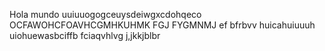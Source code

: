 Hola mundo uuiuuogogceuysdeiwgxcdohqeco OCFAWOHCFOAVHCGMHKUHMK FGJ FYGMNMJ ef bfrbvv
huicahuiuuuh uiohuewasbciffb fciaqvhlvg
j,jkkjblbr
